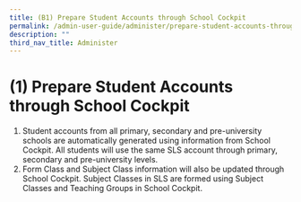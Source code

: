 ```yaml
---
title: (B1) Prepare Student Accounts through School Cockpit
permalink: /admin-user-guide/administer/prepare-student-accounts-through-school-cockpit/
description: ""
third_nav_title: Administer
---
```

<h1 id="-1-prepare-student-accounts-through-school-cockpit">(1) Prepare Student Accounts through School Cockpit</h1>
<ol>
<li>Student accounts from all primary, secondary and pre-university schools are automatically generated using information from School Cockpit. All students will use the same SLS account through primary, secondary and pre-university levels.</li>
<li>Form Class and Subject Class information will also be updated through School Cockpit. Subject Classes in SLS are formed using Subject Classes and Teaching Groups in School Cockpit.</li>
</ol>